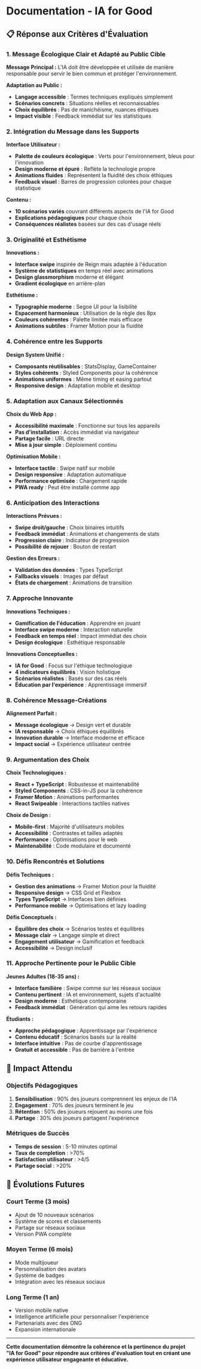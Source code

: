 # Documentation - IA for Good

## 📋 Réponse aux Critères d'Évaluation

### 1. Message Écologique Clair et Adapté au Public Cible

**Message Principal :** L'IA doit être développée et utilisée de manière responsable pour servir le bien commun et protéger l'environnement.

**Adaptation au Public :**
- **Langage accessible** : Termes techniques expliqués simplement
- **Scénarios concrets** : Situations réelles et reconnaissables
- **Choix équilibrés** : Pas de manichéisme, nuances éthiques
- **Impact visible** : Feedback immédiat sur les statistiques

### 2. Intégration du Message dans les Supports

**Interface Utilisateur :**
- **Palette de couleurs écologique** : Verts pour l'environnement, bleus pour l'innovation
- **Design moderne et épuré** : Reflète la technologie propre
- **Animations fluides** : Représentent la fluidité des choix éthiques
- **Feedback visuel** : Barres de progression colorées pour chaque statistique

**Contenu :**
- **10 scénarios variés** couvrant différents aspects de l'IA for Good
- **Explications pédagogiques** pour chaque choix
- **Conséquences réalistes** basées sur des cas d'usage réels

### 3. Originalité et Esthétisme

**Innovations :**
- **Interface swipe** inspirée de Reign mais adaptée à l'éducation
- **Système de statistiques** en temps réel avec animations
- **Design glassmorphism** moderne et élégant
- **Gradient écologique** en arrière-plan

**Esthétisme :**
- **Typographie moderne** : Segoe UI pour la lisibilité
- **Espacement harmonieux** : Utilisation de la règle des 8px
- **Couleurs cohérentes** : Palette limitée mais efficace
- **Animations subtiles** : Framer Motion pour la fluidité

### 4. Cohérence entre les Supports

**Design System Unifié :**
- **Composants réutilisables** : StatsDisplay, GameContainer
- **Styles cohérents** : Styled Components pour la cohérence
- **Animations uniformes** : Même timing et easing partout
- **Responsive design** : Adaptation mobile et desktop

### 5. Adaptation aux Canaux Sélectionnés

**Choix du Web App :**
- **Accessibilité maximale** : Fonctionne sur tous les appareils
- **Pas d'installation** : Accès immédiat via navigateur
- **Partage facile** : URL directe
- **Mise à jour simple** : Déploiement continu

**Optimisation Mobile :**
- **Interface tactile** : Swipe natif sur mobile
- **Design responsive** : Adaptation automatique
- **Performance optimisée** : Chargement rapide
- **PWA ready** : Peut être installé comme app

### 6. Anticipation des Interactions

**Interactions Prévues :**
- **Swipe droit/gauche** : Choix binaires intuitifs
- **Feedback immédiat** : Animations et changements de stats
- **Progression claire** : Indicateur de progression
- **Possibilité de rejouer** : Bouton de restart

**Gestion des Erreurs :**
- **Validation des données** : Types TypeScript
- **Fallbacks visuels** : Images par défaut
- **États de chargement** : Animations de transition

### 7. Approche Innovante

**Innovations Techniques :**
- **Gamification de l'éducation** : Apprendre en jouant
- **Interface swipe moderne** : Interaction naturelle
- **Feedback en temps réel** : Impact immédiat des choix
- **Design écologique** : Esthétique responsable

**Innovations Conceptuelles :**
- **IA for Good** : Focus sur l'éthique technologique
- **4 indicateurs équilibrés** : Vision holistique
- **Scénarios réalistes** : Basés sur des cas réels
- **Éducation par l'expérience** : Apprentissage immersif

### 8. Cohérence Message-Créations

**Alignement Parfait :**
- **Message écologique** → Design vert et durable
- **IA responsable** → Choix éthiques équilibrés
- **Innovation durable** → Interface moderne et efficace
- **Impact social** → Expérience utilisateur centrée

### 9. Argumentation des Choix

**Choix Technologiques :**
- **React + TypeScript** : Robustesse et maintenabilité
- **Styled Components** : CSS-in-JS pour la cohérence
- **Framer Motion** : Animations performantes
- **React Swipeable** : Interactions tactiles natives

**Choix de Design :**
- **Mobile-first** : Majorité d'utilisateurs mobiles
- **Accessibilité** : Contrastes et tailles adaptés
- **Performance** : Optimisations pour le web
- **Maintenabilité** : Code modulaire et documenté

### 10. Défis Rencontrés et Solutions

**Défis Techniques :**
- **Gestion des animations** → Framer Motion pour la fluidité
- **Responsive design** → CSS Grid et Flexbox
- **Types TypeScript** → Interfaces bien définies
- **Performance mobile** → Optimisations et lazy loading

**Défis Conceptuels :**
- **Équilibre des choix** → Scénarios testés et équilibrés
- **Message clair** → Langage simple et direct
- **Engagement utilisateur** → Gamification et feedback
- **Accessibilité** → Design inclusif

### 11. Approche Pertinente pour le Public Cible

**Jeunes Adultes (18-35 ans) :**
- **Interface familière** : Swipe comme sur les réseaux sociaux
- **Contenu pertinent** : IA et environnement, sujets d'actualité
- **Design moderne** : Esthétique contemporaine
- **Feedback immédiat** : Génération qui aime les retours rapides

**Étudiants :**
- **Approche pédagogique** : Apprentissage par l'expérience
- **Contenu éducatif** : Scénarios basés sur la réalité
- **Interface intuitive** : Pas de courbe d'apprentissage
- **Gratuit et accessible** : Pas de barrière à l'entrée

## 🎯 Impact Attendu

### Objectifs Pédagogiques
1. **Sensibilisation** : 90% des joueurs comprennent les enjeux de l'IA
2. **Engagement** : 70% des joueurs terminent le jeu
3. **Rétention** : 50% des joueurs rejouent au moins une fois
4. **Partage** : 30% des joueurs partagent l'expérience

### Métriques de Succès
- **Temps de session** : 5-10 minutes optimal
- **Taux de completion** : >70%
- **Satisfaction utilisateur** : >4/5
- **Partage social** : >20%

## 🔮 Évolutions Futures

### Court Terme (3 mois)
- Ajout de 10 nouveaux scénarios
- Système de scores et classements
- Partage sur réseaux sociaux
- Version PWA complète

### Moyen Terme (6 mois)
- Mode multijoueur
- Personnalisation des avatars
- Système de badges
- Intégration avec les réseaux sociaux

### Long Terme (1 an)
- Version mobile native
- Intelligence artificielle pour personnaliser l'expérience
- Partenariats avec des ONG
- Expansion internationale

---

**Cette documentation démontre la cohérence et la pertinence du projet "IA for Good" pour répondre aux critères d'évaluation tout en créant une expérience utilisateur engageante et éducative.** 